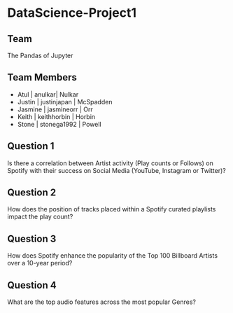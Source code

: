 # DataScience-Project1

## Team
The Pandas of Jupyter

## **Team Members**
* Atul | anulkar| Nulkar
* Justin | justinjapan | McSpadden
* Jasmine | jasmineorr | Orr
* Keith | keithhorbin | Horbin
* Stone | stonega1992 | Powell

## Question 1
Is there a correlation between Artist activity (Play counts or Follows) on Spotify with their success on Social Media (YouTube, Instagram or Twitter)? 
## Question 2
How does the position of tracks placed within a Spotify curated playlists impact the play count?
## Question 3
How does Spotify enhance the popularity of the Top 100 Billboard Artists over a 10-year period?
## Question 4
What are the top audio features across the most popular Genres?
